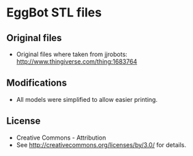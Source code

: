 EggBot STL files
=================

Original files
---------------

- Original files where taken from jjrobots: http://www.thingiverse.com/thing:1683764

Modifications
--------------

- All models were simplified to allow easier printing.

License
---------

- Creative Commons - Attribution
- See http://creativecommons.org/licenses/by/3.0/ for details.
